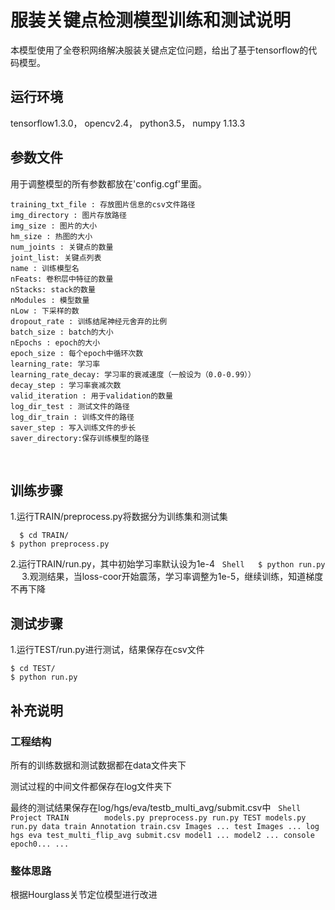 # 服装关键点检测模型训练和测试说明
本模型使用了全卷积网络解决服装关键点定位问题，给出了基于tensorflow的代码模型。

## 运行环境
tensorflow1.3.0，
opencv2.4，
python3.5，
numpy 1.13.3

## 参数文件
用于调整模型的所有参数都放在'config.cgf'里面。

	training_txt_file : 存放图片信息的csv文件路径
	img_directory : 图片存放路径
	img_size : 图片的大小
	hm_size : 热图的大小
	num_joints : 关键点的数量
	joint_list: 关键点列表
	name : 训练模型名
	nFeats: 卷积层中特征的数量
	nStacks: stack的数量
	nModules : 模型数量
	nLow : 下采样的数
	dropout_rate : 训练结尾神经元舍弃的比例
	batch_size : batch的大小
	nEpochs : epoch的大小
	epoch_size : 每个epoch中循环次数
	learning_rate: 学习率
	learning_rate_decay: 学习率的衰减速度（一般设为（0.0-0.99））
	decay_step : 学习率衰减次数
	valid_iteration : 用于validation的数量
	log_dir_test : 测试文件的路径
	log_dir_train : 训练文件的路径
	saver_step : 写入训练文件的步长
	saver_directory:保存训练模型的路径
  

## 训练步骤
1.运行TRAIN/preprocess.py将数据分为训练集和测试集
   ```Shell
   $ cd TRAIN/
   $ python preprocess.py
   ```
2.运行TRAIN/run.py，其中初始学习率默认设为1e-4
   ```Shell
   $ python run.py
   ```
3.观测结果，当loss-coor开始震荡，学习率调整为1e-5，继续训练，知道梯度不再下降

## 测试步骤
1.运行TEST/run.py进行测试，结果保存在csv文件
```
$ cd TEST/
$ python run.py
```
## 补充说明
### 工程结构
所有的训练数据和测试数据都在data文件夹下

测试过程的中间文件都保存在log文件夹下

最终的测试结果保存在log/hgs/eva/testb_multi_avg/submit.csv中
   ```Shell
   Project
   	TRAIN
   		models.py
		preprocess.py
		run.py
	TEST
		models.py
		run.py
	data
		train
			Annotation
			train.csv
			Images
			...
		test
			Images
			...
	log
		hgs
			eva
				test_multi_flip_avg
				submit.csv
				model1
				...
				model2
				...
				console
				epoch0...
				...
   
   ```
### 整体思路
根据Hourglass关节定位模型进行改进


